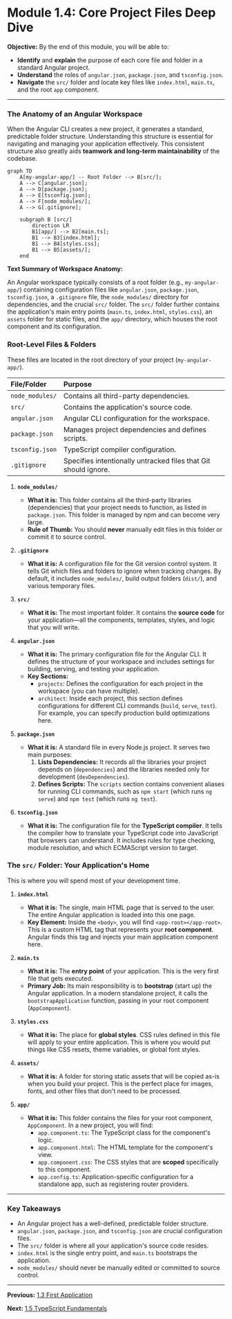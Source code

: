 # Module 1.4: Core Project Files Deep Dive

**Objective:** By the end of this module, you will be able to:
- **Identify** and **explain** the purpose of each core file and folder in a standard Angular project.
- **Understand** the roles of `angular.json`, `package.json`, and `tsconfig.json`.
- **Navigate** the `src/` folder and locate key files like `index.html`, `main.ts`, and the root `app` component.

---

### The Anatomy of an Angular Workspace

When the Angular CLI creates a new project, it generates a standard, predictable folder structure. Understanding this structure is essential for navigating and managing your application effectively. This consistent structure also greatly aids **teamwork and long-term maintainability** of the codebase.

```mermaid
graph TD
    A[my-angular-app/] -- Root Folder --> B[src/];
    A --> C[angular.json];
    A --> D[package.json];
    A --> E[tsconfig.json];
    A --> F[node_modules/];
    A --> G[.gitignore];

    subgraph B [src/]
        direction LR
        B1[app/] --> B2[main.ts];
        B1 --> B3[index.html];
        B1 --> B4[styles.css];
        B1 --> B5[assets/];
    end
```

**Text Summary of Workspace Anatomy:**

An Angular workspace typically consists of a root folder (e.g., `my-angular-app/`) containing configuration files like `angular.json`, `package.json`, `tsconfig.json`, a `.gitignore` file, the `node_modules/` directory for dependencies, and the crucial `src/` folder. The `src/` folder further contains the application's main entry points (`main.ts`, `index.html`, `styles.css`), an `assets` folder for static files, and the `app/` directory, which houses the root component and its configuration.

### Root-Level Files & Folders

These files are located in the root directory of your project (`my-angular-app/`).

| File/Folder        | Purpose                                                                 |
| :----------------- | :---------------------------------------------------------------------- |
| `node_modules/`    | Contains all third-party dependencies.                                  |
| `src/`             | Contains the application's source code.                                 |
| `angular.json`     | Angular CLI configuration for the workspace.                            |
| `package.json`     | Manages project dependencies and defines scripts.                       |
| `tsconfig.json`    | TypeScript compiler configuration.                                      |
| `.gitignore`       | Specifies intentionally untracked files that Git should ignore.         |

1.  **`node_modules/`**
    *   **What it is:** This folder contains all the third-party libraries (dependencies) that your project needs to function, as listed in `package.json`. This folder is managed by npm and can become very large. 
    *   **Rule of Thumb:** You should **never** manually edit files in this folder or commit it to source control.

2.  **`.gitignore`**
    *   **What it is:** A configuration file for the Git version control system. It tells Git which files and folders to ignore when tracking changes. By default, it includes `node_modules/`, build output folders (`dist/`), and various temporary files.

3.  **`src/`**
    *   **What it is:** The most important folder. It contains the **source code** for your application—all the components, templates, styles, and logic that you will write.

4.  **`angular.json`**
    *   **What it is:** The primary configuration file for the Angular CLI. It defines the structure of your workspace and includes settings for building, serving, and testing your application.
    *   **Key Sections:**
        *   `projects`: Defines the configuration for each project in the workspace (you can have multiple).
        *   `architect`: Inside each project, this section defines configurations for different CLI commands (`build`, `serve`, `test`). For example, you can specify production build optimizations here.

5.  **`package.json`**
    *   **What it is:** A standard file in every Node.js project. It serves two main purposes:
        1.  **Lists Dependencies:** It records all the libraries your project depends on (`dependencies`) and the libraries needed only for development (`devDependencies`).
        2.  **Defines Scripts:** The `scripts` section contains convenient aliases for running CLI commands, such as `npm start` (which runs `ng serve`) and `npm test` (which runs `ng test`).

6.  **`tsconfig.json`**
    *   **What it is:** The configuration file for the **TypeScript compiler**. It tells the compiler how to translate your TypeScript code into JavaScript that browsers can understand. It includes rules for type checking, module resolution, and which ECMAScript version to target.

### The `src/` Folder: Your Application's Home

This is where you will spend most of your development time.

1.  **`index.html`**
    *   **What it is:** The single, main HTML page that is served to the user. The entire Angular application is loaded into this one page.
    *   **Key Element:** Inside the `<body>`, you will find `<app-root></app-root>`. This is a custom HTML tag that represents your **root component**. Angular finds this tag and injects your main application component here.

2.  **`main.ts`**
    *   **What it is:** The **entry point** of your application. This is the very first file that gets executed.
    *   **Primary Job:** Its main responsibility is to **bootstrap** (start up) the Angular application. In a modern standalone project, it calls the `bootstrapApplication` function, passing in your root component (`AppComponent`).

3.  **`styles.css`**
    *   **What it is:** The place for **global styles**. CSS rules defined in this file will apply to your entire application. This is where you would put things like CSS resets, theme variables, or global font styles.

4.  **`assets/`**
    *   **What it is:** A folder for storing static assets that will be copied as-is when you build your project. This is the perfect place for images, fonts, and other files that don't need to be processed.

5.  **`app/`**
    *   **What it is:** This folder contains the files for your root component, `AppComponent`. In a new project, you will find:
        *   `app.component.ts`: The TypeScript class for the component's logic.
        *   `app.component.html`: The HTML template for the component's view.
        *   `app.component.css`: The CSS styles that are **scoped** specifically to this component.
        *   `app.config.ts`: Application-specific configuration for a standalone app, such as registering router providers.

---

### Key Takeaways

*   An Angular project has a well-defined, predictable folder structure.
*   `angular.json`, `package.json`, and `tsconfig.json` are crucial configuration files.
*   The `src/` folder is where all your application's source code resides.
*   `index.html` is the single entry point, and `main.ts` bootstraps the application.
*   `node_modules/` should never be manually edited or committed to source control.

---

**Previous:** [1.3 First Application](./1.3-first-application.md)

**Next:** [1.5 TypeScript Fundamentals](./1.5-typescript-fundamentals.md)
